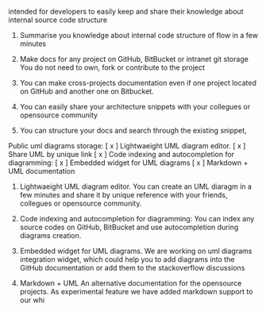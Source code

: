 
intended for developers to easily keep and share their knowledge about internal source code structure 

1. Summarise you knowledge about internal code structure of flow in a few minutes
      
2. Make docs for any project on GitHub, BitBucket or intranet git storage
   You do not need to own, fork or contribute to the project
   
3. You can make cross-projects documentation even if one project located on GitHub and another one on Bitbucket.

4. You can easily share your architecture snippets with your collegues or opensource community

5. You can structure your docs and search through the existing snippet, 



Public uml diagrams storage:
[ x ]  Lightwaeight UML diagram editor.
[ x ]  Share UML by unique link
[ x ]  Code indexing and autocompletion for diagramming:
[ x ]  Embedded widget for UML diagrams
[ x ]  Markdown + UML documentation

1. Lightwaeight UML diagram editor.
You can create an UML diaragm in a few minutes and
share it by unique reference with your friends, collegues or opensource community.

2. Code indexing and autocompletion for diagramming:
You can index any source codes on GitHub, BitBucket and use autocompletion during diagrams creation.

3. Embedded widget for UML diagrams.
We are working on uml diagrams integration widget,
which could help you to add diagrams into the GitHub documentation or add them to the stackoverflow discussions

4. Markdown + UML
An alternative documentation for the opensource projects. 
As experimental feature we have added markdown support to our whi
